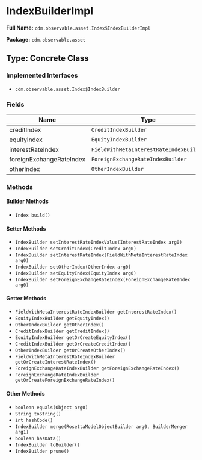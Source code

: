 # IndexBuilderImpl

**Full Name:** `cdm.observable.asset.Index$IndexBuilderImpl`

**Package:** `cdm.observable.asset`

## Type: Concrete Class

### Implemented Interfaces

- `cdm.observable.asset.Index$IndexBuilder`

### Fields

| Name | Type | Description |
|------|------|-------------|
| creditIndex | `CreditIndexBuilder` |  |
| equityIndex | `EquityIndexBuilder` |  |
| interestRateIndex | `FieldWithMetaInterestRateIndexBuilder` |  |
| foreignExchangeRateIndex | `ForeignExchangeRateIndexBuilder` |  |
| otherIndex | `OtherIndexBuilder` |  |

### Methods

#### Builder Methods

- `Index build()`

#### Setter Methods

- `IndexBuilder setInterestRateIndexValue(InterestRateIndex arg0)`
- `IndexBuilder setCreditIndex(CreditIndex arg0)`
- `IndexBuilder setInterestRateIndex(FieldWithMetaInterestRateIndex arg0)`
- `IndexBuilder setOtherIndex(OtherIndex arg0)`
- `IndexBuilder setEquityIndex(EquityIndex arg0)`
- `IndexBuilder setForeignExchangeRateIndex(ForeignExchangeRateIndex arg0)`

#### Getter Methods

- `FieldWithMetaInterestRateIndexBuilder getInterestRateIndex()`
- `EquityIndexBuilder getEquityIndex()`
- `OtherIndexBuilder getOtherIndex()`
- `CreditIndexBuilder getCreditIndex()`
- `EquityIndexBuilder getOrCreateEquityIndex()`
- `CreditIndexBuilder getOrCreateCreditIndex()`
- `OtherIndexBuilder getOrCreateOtherIndex()`
- `FieldWithMetaInterestRateIndexBuilder getOrCreateInterestRateIndex()`
- `ForeignExchangeRateIndexBuilder getForeignExchangeRateIndex()`
- `ForeignExchangeRateIndexBuilder getOrCreateForeignExchangeRateIndex()`

#### Other Methods

- `boolean equals(Object arg0)`
- `String toString()`
- `int hashCode()`
- `IndexBuilder merge(RosettaModelObjectBuilder arg0, BuilderMerger arg1)`
- `boolean hasData()`
- `IndexBuilder toBuilder()`
- `IndexBuilder prune()`

